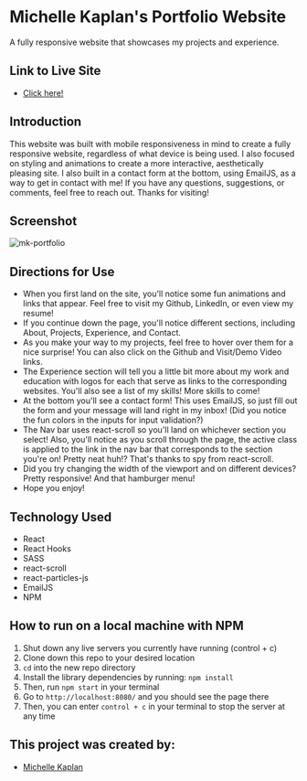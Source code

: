 # Michelle Kaplan's Portfolio Website

A fully responsive website that showcases my projects and experience.

## Link to Live Site
- [Click here!](https://michellekaplan.dev)

## Introduction
This website was built with mobile responsiveness in mind to create a fully responsive website, regardless of what device is being used. I also focused on styling and animations to create a more interactive, aesthetically pleasing site. I also built in a contact form at the bottom, using EmailJS, as a way to get in contact with me! If you have any questions, suggestions, or comments, feel free to reach out. Thanks for visiting!

## Screenshot
![mk-portfolio](https://user-images.githubusercontent.com/56200182/108271091-87c16e80-712d-11eb-80a1-54bb9190a02a.png)

## Directions for Use
- When you first land on the site, you'll notice some fun animations and links that appear. Feel free to visit my Github, LinkedIn, or even view my resume!
- If you continue down the page, you'll notice different sections, including About, Projects, Experience, and Contact.
- As you make your way to my projects, feel free to hover over them for a nice surprise! You can also click on the Github and Visit/Demo Video links.
- The Experience section will tell you a little bit more about my work and education with logos for each that serve as links to the corresponding websites. You'll also see a list of my skills! More skills to come!
- At the bottom you'll see a contact form! This uses EmailJS, so just fill out the form and your message will land right in my inbox! (Did you notice the fun colors in the inputs for input validation?)
- The Nav bar uses react-scroll so you'll land on whichever section you select! Also, you'll notice as you scroll through the page, the active class is applied to the link in the nav bar that corresponds to the section you're on! Pretty neat huh!? That's thanks to spy from react-scroll.
- Did you try changing the width of the viewport and on different devices? Pretty responsive! And that hamburger menu!
- Hope you enjoy!

## Technology Used
- React
- React Hooks
- SASS
- react-scroll
- react-particles-js
- EmailJS
- NPM

## How to run on a local machine with NPM

1. Shut down any live servers you currently have running (control + c)
2. Clone down this repo to your desired location
3. ```cd``` into the new repo directory
4. Install the library dependencies by running: ```npm install```
5. Then, run `npm start` in your terminal
6. Go to `http://localhost:8080/` and you should see the page there
7. Then, you can enter `control + c` in your terminal to stop the server at any time

## This project was created by:

- [Michelle Kaplan](https://github.com/MichelleKaplan7)
